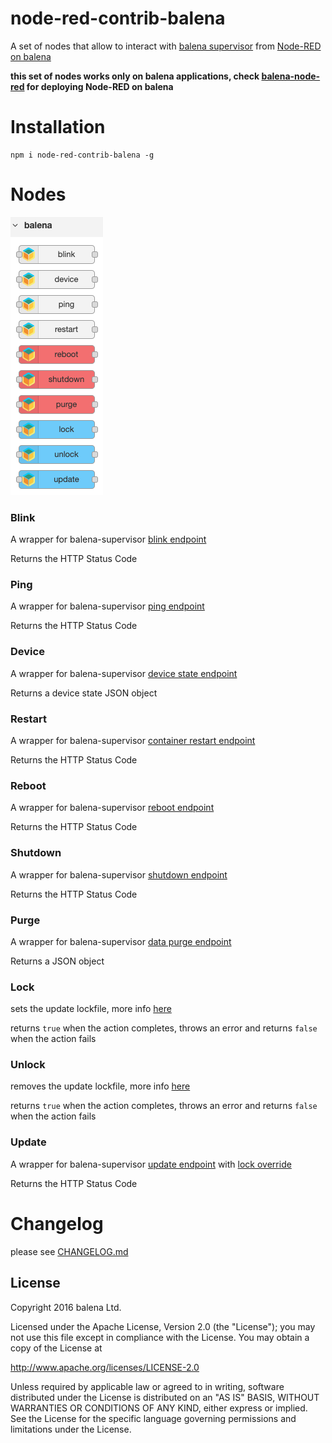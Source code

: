 # node-red-contrib-balena
A set of nodes that allow to interact with [balena supervisor](https://balena.io/docs/reference/supervisor/supervisor-api/) from [Node-RED on balena](https://github.com/balena-io-projects/balena-node-red)

**this set of nodes works only on balena applications, check [balena-node-red](https://github.com/balena-io-projects/balena-node-red) for deploying Node-RED on balena**

# Installation

```
npm i node-red-contrib-balena -g
```

# Nodes

![nodes](docs-assets/nodes.png)

### Blink

A wrapper for balena-supervisor [blink endpoint](https://balena.io/docs/reference/supervisor/supervisor-api/#post-v1-blink)

Returns the HTTP Status Code

### Ping

A wrapper for balena-supervisor [ping endpoint](https://balena.io/docs/reference/supervisor/supervisor-api/#get-ping)

Returns the HTTP Status Code

### Device

A wrapper for balena-supervisor [device state endpoint](https://balena.io/docs/reference/supervisor/supervisor-api/#get-v1-device)

Returns a device state JSON object

### Restart

A wrapper for balena-supervisor [container restart endpoint](https://balena.io/docs/reference/supervisor/supervisor-api/#post-v1-restart)

Returns the HTTP Status Code

### Reboot

A wrapper for balena-supervisor [reboot endpoint](https://balena.io/docs/reference/supervisor/supervisor-api/#post-v1-reboot)

Returns the HTTP Status Code

### Shutdown

A wrapper for balena-supervisor [shutdown endpoint](https://balena.io/docs/reference/supervisor/supervisor-api/#post-v1-shutdown)

Returns the HTTP Status Code

### Purge

A wrapper for balena-supervisor [data purge endpoint](https://balena.io/docs/reference/supervisor/supervisor-api/#post-v1-purge)

Returns a JSON object

### Lock

sets the update lockfile, more info [here](https://github.com/balena-io/balena-supervisor/blob/master/docs/update-locking.md)

returns `true` when the action completes, throws an error and returns `false` when the action fails

### Unlock

removes the update lockfile, more info [here](https://github.com/balena-io/balena-supervisor/blob/master/docs/update-locking.md)

returns `true` when the action completes, throws an error and returns `false` when the action fails

### Update

A wrapper for balena-supervisor [update endpoint](https://balena.io/docs/reference/supervisor/supervisor-api/#post-v1-update) with [lock override](https://github.com/balena-io/balena-supervisor/blob/master/docs/update-locking.md#overriding-the-lock)

Returns the HTTP Status Code

# Changelog
please see [CHANGELOG.md](CHANGELOG.md)

## License

Copyright 2016 balena Ltd.

Licensed under the Apache License, Version 2.0 (the "License"); you may not use this file except in compliance with the License. You may obtain a copy of the License at

<http://www.apache.org/licenses/LICENSE-2.0>

Unless required by applicable law or agreed to in writing, software distributed under the License is distributed on an "AS IS" BASIS, WITHOUT WARRANTIES OR CONDITIONS OF ANY KIND, either express or implied. See the License for the specific language governing permissions and limitations under the License.
